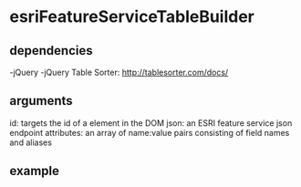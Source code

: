 esriFeatureServiceTableBuilder
==============================

dependencies
------------
-jQuery
-jQuery Table Sorter:
http://tablesorter.com/docs/

arguments
---------
id: targets the id of a <table> element in the DOM
json: an ESRI feature service json endpoint
attributes: an array of name:value pairs consisting of field names and aliases

example
-------
<body>
  <table class="table table-hover tablesorter" id="srno-table"></table>
</body>
<script>
  var srnoJSON = "http://gis.nola.gov:6080/arcgis/rest/services/Staging/SelfReportedN/MapServer/0/query?where=1%3D1&text=&objectIds=&time=&geometry=&geometryType=esriGeometryEnvelope&inSR=&spatialRel=esriSpatialRelIntersects&relationParam=&outFields=*&returnGeometry=true&maxAllowableOffset=&geometryPrecision=&outSR=&returnIdsOnly=false&returnCountOnly=false&orderByFields=&groupByFieldsForStatistics=&outStatistics=&returnZ=false&returnM=false&gdbVersion=&returnDistinctValues=false&f=pjson"

  buildTableFromEsriFeatureService("#srno-table", srnoJSON, {
    "Organization_Name": "Name",
    "Boundaries": "Boundaries",
    "Email": "Email"
  });
</script>